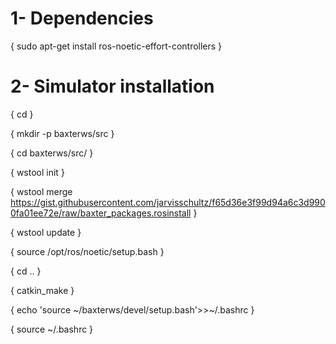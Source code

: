 # 1- Dependencies
{ sudo apt-get install ros-noetic-effort-controllers }

# 2- Simulator installation
{ cd }

{ mkdir -p baxterws/src }

{ cd baxterws/src/ }

{ wstool init }

{ wstool merge https://gist.githubusercontent.com/jarvisschultz/f65d36e3f99d94a6c3d9900fa01ee72e/raw/baxter_packages.rosinstall }

{ wstool update }

{ source /opt/ros/noetic/setup.bash }

{ cd .. }

{ catkin_make }

{ echo 'source ~/baxterws/devel/setup.bash'>>~/.bashrc }

{ source ~/.bashrc }


